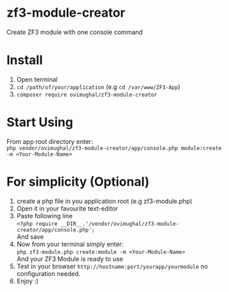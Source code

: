 # zf3-module-creator
Create ZF3 module with one console command

# Install
1. Open terminal
2. `cd /path/of/your/application` (e.g `cd /var/www/ZF3-App`)
3. `composer require ovimughal/zf3-module-creator`

# Start Using
From app root directory enter: <br>
`php vendor/ovimughal/zf3-module-creator/app/console.php module:create -m <Your-Module-Name>`

# For simplicity (Optional)
1. create a php file in you application root (e.g zf3-module.php)
2. Open it in your favourite text-editor
3. Paste following line <br>
    `<?php require __DIR__.'/vendor/ovimughal/zf3-module-creator/app/console.php';`<br>
   And save
4. Now from your terminal simply enter:<br>
    `php zf3-module.php create:module -m <Your-Module-Name>`<br>
   And your ZF3 Module is ready to use
5. Test in your browser `http://hostname:port/yourapp/yourmodule` no configuration needed.
6. Enjoy :)
